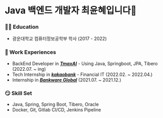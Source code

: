 # Java 백엔드 개발자 최윤혜입니다🌟
### 👩‍🎓 Education
- 광운대학교 컴퓨터정보공학부 학사 (2017 - 2022) 
### 🏢 Work Experiences
- BackEnd Developer in ***[TmaxAI](https://www.tmax.co.kr/tmaxai)*** - Using Java, Springboot, JPA, Tibero (2022.07. ~ ing)
- Tech Internship in ***[kakaobank](https://www.kakaobank.com/)*** - Financial IT (2022.02. ~ 2022.04.)
- Internship in ***[Bankware Global](https://bankwareglobal.com/)*** (2021.07. ~ 2021.12.) 
### 😏 Skill Set
- Java, Spring, Spring Boot, Tibero, Oracle
- Docker, Git, Gitlab CI/CD, Jenkins Pipeline
